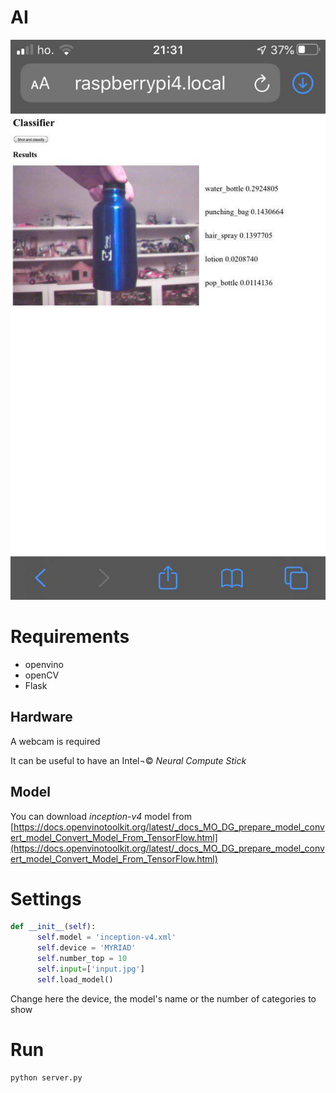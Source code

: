 # AI

![browser.jpg](browser.jpg)

# Requirements
- openvino
- openCV
- Flask

## Hardware
A webcam is required

It can be useful to have an Intel¬© *Neural Compute Stick*

## Model

You can download *inception-v4* model from [https://docs.openvinotoolkit.org/latest/_docs_MO_DG_prepare_model_convert_model_Convert_Model_From_TensorFlow.html](https://docs.openvinotoolkit.org/latest/_docs_MO_DG_prepare_model_convert_model_Convert_Model_From_TensorFlow.html)

# Settings
```python
def __init__(self):
      self.model = 'inception-v4.xml'
      self.device = 'MYRIAD'
      self.number_top = 10
      self.input=['input.jpg']
      self.load_model()
```

Change here the device, the model's name or the number of categories to show

# Run
```bash
python server.py
```

